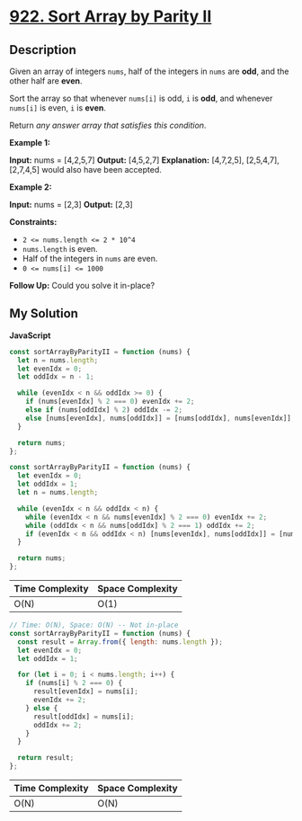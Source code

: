 # [922. Sort Array by Parity II](https://leetcode.com/problems/sort-array-by-parity-ii)

## Description

Given an array of integers `nums`, half of the integers in `nums` are **odd**, and the other half are **even**.

Sort the array so that whenever `nums[i]` is odd, `i` is **odd**, and whenever `nums[i]` is even, `i` is **even**.

Return _any answer array that satisfies this condition_.

**Example 1:**

**Input:** nums = \[4,2,5,7\]
**Output:** \[4,5,2,7\]
**Explanation:** \[4,7,2,5\], \[2,5,4,7\], \[2,7,4,5\] would also have been accepted.

**Example 2:**

**Input:** nums = \[2,3\]
**Output:** \[2,3\]

**Constraints:**

- `2 <= nums.length <= 2 * 10^4`
- `nums.length` is even.
- Half of the integers in `nums` are even.
- `0 <= nums[i] <= 1000`

**Follow Up:** Could you solve it in-place?

## My Solution

**JavaScript**

```js
const sortArrayByParityII = function (nums) {
  let n = nums.length;
  let evenIdx = 0;
  let oddIdx = n - 1;

  while (evenIdx < n && oddIdx >= 0) {
    if (nums[evenIdx] % 2 === 0) evenIdx += 2;
    else if (nums[oddIdx] % 2) oddIdx -= 2;
    else [nums[evenIdx], nums[oddIdx]] = [nums[oddIdx], nums[evenIdx]];
  }

  return nums;
};
```

```js
const sortArrayByParityII = function (nums) {
  let evenIdx = 0;
  let oddIdx = 1;
  let n = nums.length;

  while (evenIdx < n && oddIdx < n) {
    while (evenIdx < n && nums[evenIdx] % 2 === 0) evenIdx += 2;
    while (oddIdx < n && nums[oddIdx] % 2 === 1) oddIdx += 2;
    if (evenIdx < n && oddIdx < n) [nums[evenIdx], nums[oddIdx]] = [nums[oddIdx], nums[evenIdx]];
  }

  return nums;
};
```

| Time Complexity | Space Complexity |
| --------------- | ---------------- |
| O(N)            | O(1)             |

```js
// Time: O(N), Space: O(N) -- Not in-place
const sortArrayByParityII = function (nums) {
  const result = Array.from({ length: nums.length });
  let evenIdx = 0;
  let oddIdx = 1;

  for (let i = 0; i < nums.length; i++) {
    if (nums[i] % 2 === 0) {
      result[evenIdx] = nums[i];
      evenIdx += 2;
    } else {
      result[oddIdx] = nums[i];
      oddIdx += 2;
    }
  }

  return result;
};
```

| Time Complexity | Space Complexity |
| --------------- | ---------------- |
| O(N)            | O(N)             |
